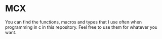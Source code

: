 # MCX
You can find the functions, macros and types that I use often when programming in c in this repository. Feel free to use them for whatever you want.
